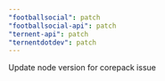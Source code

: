 ```yaml
---
"footballsocial": patch
"footballsocial-api": patch
"ternent-api": patch
"ternentdotdev": patch
---
```


Update node version for corepack issue
